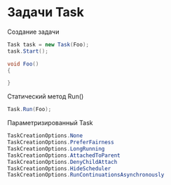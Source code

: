 # Задачи Task

Создание задачи   

```c#
Task task = new Task(Foo);
task.Start();        

void Foo()
{

}
```

Статический метод Run()

```c#
Task.Run(Foo);
```

Параметризированный Task

```c#
TaskCreationOptions.None 
TaskCreationOptions.PreferFairness 
TaskCreationOptions.LongRunning 
TaskCreationOptions.AttachedToParent 
TaskCreationOptions.DenyChildAttach 
TaskCreationOptions.HideScheduler 
TaskCreationOptions.RunContinuationsAsynchronously 
```

